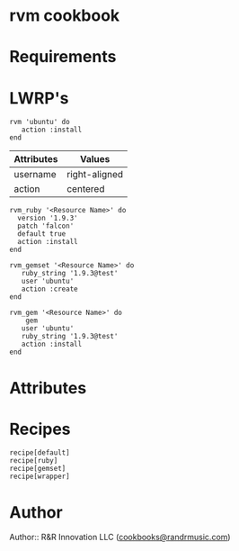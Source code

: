 # rvm cookbook

# Requirements


# LWRP's

    rvm 'ubuntu' do
       action :install
    end
    
| Attributes    | Values           | 
| ------------- |---------------| 
| username      | right-aligned | 
| action      | centered      |

    rvm_ruby '<Resource Name>' do
      version '1.9.3'
      patch 'falcon'
      default true
      action :install
    end

    rvm_gemset '<Resource Name>' do
       ruby_string '1.9.3@test'
       user 'ubuntu'
       action :create
    end

    rvm_gem '<Resource Name>' do
        gem
       user 'ubuntu'
       ruby_string '1.9.3@test'
       action :install
    end

# Attributes


# Recipes

    recipe[default]
    recipe[ruby]
    recipe[gemset]
    recipe[wrapper]

# Author

Author:: R&R Innovation LLC (<cookbooks@randrmusic.com>)
